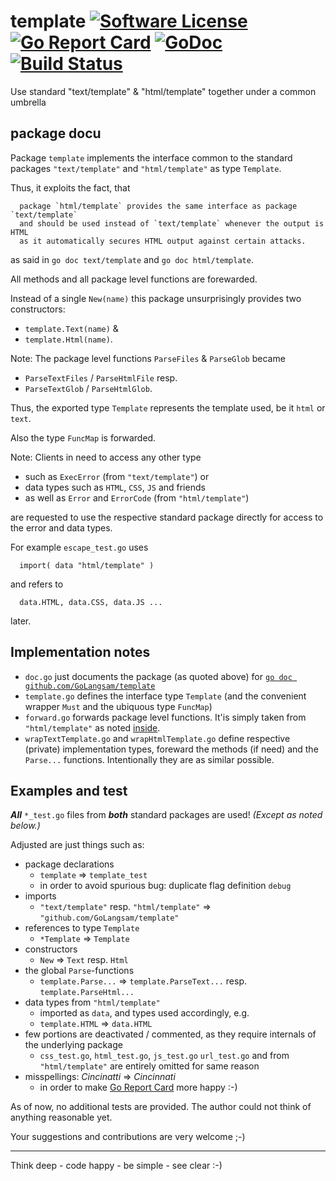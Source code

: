 # template [![Software License](https:img.shields.io/:license-MIT-blue.svg?style=plastic)](LICENSE.md) [![Go Report Card](https:goreportcard.com/badge/github.com/GoLangsam/template?style=plastic)](https:goreportcard.com/report/github.com/GoLangsam/template) [![GoDoc](https:godoc.org/github.com/GoLangsam/template?status.svg&style=plastic)](https:godoc.org/github.com/GoLangsam/template) [![Build Status](https:travis-ci.org/GoLangsam/template.svg?branch=master&style=plastic)](https:travis-ci.org/GoLangsam/template)

Use standard "text/template" &amp; "html/template" together under a common umbrella

## package docu

Package `template` implements the interface common to the standard packages
`"text/template"` and `"html/template"` as type `Template`.

Thus, it exploits the fact, that

	  package `html/template` provides the same interface as package `text/template`
	  and should be used instead of `text/template` whenever the output is HTML
	  as it automatically secures HTML output against certain attacks.

as said in `go doc text/template` and `go doc html/template`.

All methods and all package level functions are forewarded.

Instead of a single `New(name)` this package unsurprisingly provides
two constructors:
- `template.Text(name)` &
- `template.Html(name)`.

Note: The package level functions `ParseFiles` & `ParseGlob` became
- `ParseTextFiles` / `ParseHtmlFile` resp.
- `ParseTextGlob` / `ParseHtmlGlob`.

Thus, the exported type `Template` represents the template used,
be it `html` or `text`.

Also the type `FuncMap` is forwarded.

Note: Clients in need to access any other type
- such as `ExecError` (from `"text/template"`) or
- data types such as `HTML`, `CSS`, `JS` and friends
- as well as `Error` and `ErrorCode` (from `"html/template"`)

are requested to use the respective standard package directly for access to the error and data types.

For example `escape_test.go` uses

	  import( data "html/template" )

and refers to

	  data.HTML, data.CSS, data.JS ...

later.

## Implementation notes

- `doc.go` just documents the package (as quoted above)
  for [`go doc github.com/GoLangsam/template`](https:godoc.org/github.com/GoLangsam/template)
- `template.go` defines the interface type `Template`
  (and the convenient wrapper `Must` and the ubiquous type `FuncMap`)
- `forward.go` forwards package level functions.
  It'is simply taken from `"html/template"` as noted [inside](https://github.com/GoLangsam/template/blob/master/forward.go).
- `wrapTextTemplate.go` and `wrapHtmlTemplate.go` define respective (private) implementation types,
  foreward the methods (if need) and the `Parse...` functions.
  Intentionally they are as similar possible.

## Examples and test

***All*** `*_test.go` files from ***both*** standard packages are used! _(Except as noted below.)_

Adjusted are just things such as:
- package declarations
  - `template` => `template_test`
  - in order to avoid spurious bug: duplicate flag definition `debug` 
- imports
  - `"text/template"` resp. `"html/template"` => `"github.com/GoLangsam/template"`
- references to type `Template`
  - `*Template` => `Template`
- constructors
  - `New` => `Text` resp. `Html`
- the global `Parse`-functions
  - `template.Parse...` => `template.ParseText...` resp. `template.ParseHtml...` 
- data types from `"html/template"`
  - imported as `data`, and types used accordingly, e.g.
  - `template.HTML` => `data.HTML` 
- few portions are deactivated / commented, as they require internals of the underlying package
  - `css_test.go`, `html_test.go`, `js_test.go` `url_test.go` and from `"html/template"` are entirely omitted for same reason
- misspellings: *Cincinatti* => *Cincinnati*
  - in order to make [Go Report Card](https:goreportcard.com/report/github.com/GoLangsam/template) more happy :-)


As of now, no additional tests are provided. The author could not think of anything reasonable yet.

Your suggestions and contributions are very welcome ;-)

---
Think deep - code happy - be simple - see clear :-)